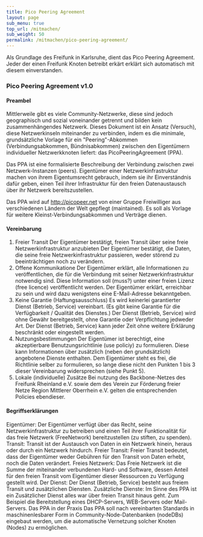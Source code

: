 ```yaml
---
title: Pico Peering Agreement
layout: page
sub_menu: true
top_url: /mitmachen/
sub_weight: 50
permalink: /mitmachen/pico-peering-agreement/
---
```


Als Grundlage des Freifunk in Karlsruhe, dient das Pico Peering Agreement. Jeder der einen Freifunk Knoten betreibt erkärt erklärt sich automatisch mit diesem einverstanden.



### Pico Peering Agreement v1.0
#### Preambel
Mittlerweile gibt es viele Community-Netzwerke, diese sind jedoch geographisch und sozial voneinander getrennt und bilden kein zusammenhängendes Netzwerk. Dieses Dokument ist ein Ansatz (Versuch), diese Netzwerkinseln miteinander zu verbinden, indem es die minimale, grundsätzliche Vorlage für ein "Peering"-Abkommen (Verbindungsabkommen, Bündnisabkommen) zwischen den Eigentümern individueller Netzwerkknoten liefert: das PicoPeeringAgreement (PPA).

Das PPA ist eine formalisierte Beschreibung der Verbindung zwischen zwei Netzwerk-Instanzen (peers). Eigentümer einer Netzwerkinfrastruktur machen von ihrem Eigentumsrecht gebrauch, indem sie ihr Einverständnis dafür geben, einen Teil ihrer Infrastruktur für den freien Datenaustausch über ihr Netzwerk bereitszustellen.

Das PPA wird auf http://picopeer.net von einer Gruppe Freiwilliger aus verschiedenen Ländern der Welt gepflegt (maintained). Es soll als Vorlage für weitere Kleinst-Verbindungsabkommen und Verträge dienen.

#### Vereinbarung
1. Freier Transit
Der Eigentümer bestätigt, freien Transit über seine freie Netzwerkinfrastruktur anzubieten
Der Eigentümer bestätigt, die Daten, die seine freie Netzwerkinfrastruktur passieren, weder störend zu beeinträchtigen noch zu verändern.
2. Offene Kommunikatione
Der Eigentümer erklärt, alle Informationen zu veröffentlichen, die für die Verbindung mit seiner Netzwerkinfrastruktur notwendig sind.
Diese Information soll (muss?) unter einer freien Lizenz (free licence) veröffentlicht werden.
Der Eigentümer erklärt, erreichbar zu sein und wird dazu wenigstens eine E-Mail-Adresse bekanntgeben.
3. Keine Garantie (Haftungsausschluss)
Es wird keinerlei garantierter Dienst (Betrieb, Service) vereinbart. (Es gibt keine Garantie für die Verfügbarkeit / Qualität des Dienstes.)
Der Dienst (Betrieb, Service) wird ohne Gewähr bereitgestellt, ohne Garantie oder Verpflichtung jedweder Art.
Der Dienst (Betrieb, Service) kann jeder Zeit ohne weitere Erklärung beschränkt oder eingestellt werden.
4. Nutzungsbestimmungen
Der Eigentümer ist berechtigt, eine akzeptierbare Benutzungsrichtlinie (use policiy) zu formulieren.
Diese kann Informationen über zusätzlich (neben den grundsätzlich) angebotene Dienste enthalten.
Dem Eigentümer steht es frei, die Richtlinie selber zu formulieren, so lange diese nicht den Punkten 1 bis 3 dieser Vereinbarung widersprechen (siehe Punkt 5).
5. Lokale (individuelle) Zusätze
Bei nutzung des Backbone-Netzes des Freifunk Rheinland e.V. sowie dem des Verein zur Förderung freier Netze Region Mittlerer Oberrhein e.V. gelten die entsprechenden Policies ebendieser.

#### Begriffserklärungen
Eigentümer: Der Eigentümer verfügt über das Recht, seine Netzwerkinfrastruktur zu betreiben und einen Teil ihrer Funktionalität für das freie Netzwerk (FreeNetwork) bereitzustellen (zu stiften, zu spenden).
Transit: Transit ist der Austausch von Daten in ein Netzwerk hinein, heraus oder durch ein Netzwerk hindurch.
Freier Transit: Freier Transit bedeutet, dass der Eigentümer weder Gebühren für den Transit von Daten erhebt, noch die Daten verändert.
Freies Netzwerk: Das Freie Netzwerk ist die Summe der miteinander verbundenen Hard- und Software, dessen Anteil für den freien Transit vom Eigentümer dieser Ressourcen zu Verfügung gestellt wird.
Der Dienst: Der Dienst (Betrieb, Service) besteht aus freiem Transit und zusätzlichen Diensten.
Zusätzliche Dienste: Im Sinne des PPA ist ein Zusätzlicher Dienst alles war über freien Transit hinaus geht. Zum Beispiel die Bereitstellung eines DHCP-Servers, WEB-Servers oder Mail-Servers.
Das PPA in der Praxis
Das PPA soll nach vereinbarten Standards in maschinenlesbarer Form in Community-Node-Datenbanken (nodeDBs) eingebaut werden, um die automatische Vernetzung solcher Knoten (Nodes) zu ermöglichen.
